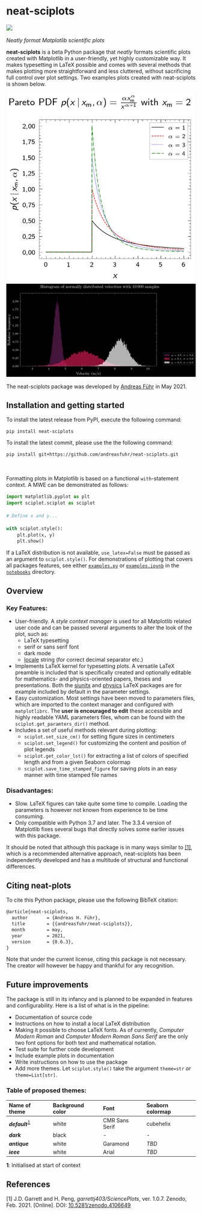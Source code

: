 # neat-sciplots
[<img src='https://img.shields.io/pypi/v/neat-sciplots/0.6.3'>](https://pypi.org/project/neat-sciplots/)

*Neatly format Matplotlib scientific plots*

**neat-sciplots** is a beta Python package that *neatly* formats scientific plots created with Matplotlib in a 
user-friendly, yet highly customizable way.
It makes typesetting in LaTeX possible and comes with several methods that makes plotting more 
straightforward and less cluttered, without sacrificing full control over plot settings.
Two examples plots created with neat-sciplots is shown below.

<img src="example_plots/Line_plot_2021-05-15T22.57.png" alt="example_plot" width="500"/>
<img src="example_plots/Histogram_plot_2021-05-15T22.57.png" alt="example_plot" width="800"/>

The neat-sciplots package was developed by [Andreas Führ](https://www.linkedin.com/in/fuhrandreas/) in May 2021.

## Installation and getting started
To install the latest release from PyPI, execute the following command:
```
pip install neat-sciplots
```
To install the latest commit, please use the the following command:
```
pip install git+https://github.com/andreasfuhr/neat-sciplots.git
```

<br/><br/>
Formatting plots in Matplotlib is based on a functional `with`-statement context. A MWE can be demonstrated as follows:
```python
import matplotlib.pyplot as plt
import sciplot.sciplot as sciplot

# Define x and y...

with sciplot.style():
    plt.plot(x, y)
    plt.show()
```
If a LaTeX distribution is not available, `use_latex=False` must be passed as an argument to `sciplot.style()`.
For demonstrations of plotting that covers all packages features, see either [`examples.py`](notebooks/examples.py) 
or [`examples.ipynb`](./notebooks/examples.ipynb) in the [`notebooks`](./notebooks) directory.

## Overview

### Key Features:
* User-friendly. A *style context manager* is used for all Matplotlib related user code and can be passed several 
arguments to alter the look of the plot, such as:
    * LaTeX typesetting
    * serif or sans serif font
    * dark mode
    * [locale](https://docs.oracle.com/cd/E23824_01/html/E26033/glset.html) string (for correct decimal 
    separator etc.)
* Implements LaTeX kernel for typesetting plots. A versatile LaTeX preamble is included that is specifically 
created and optionally editable for mathematics- and physics-oriented papers, theses and presentations. Both the 
[siunitx](https://ctan.org/pkg/siunitx) and [physics](https://www.ctan.org/pkg/physics) LaTeX packages are for example
included by default in the parameter settings.
* Easy customization. Most settings have been moved to parameters files, which are imported to the context manager and 
configured with `matplotlibrc`. The **user is encouraged to edit** these accessible and highly readable YAML parameters
files, whom can be found with the `sciplot.get_paramters_dir()` method.
* Includes a set of useful methods relevant during plotting:
    * `sciplot.set_size_cm()` for setting figure sizes in centimeters
    * `sciplot.set_legend()` for customizing the content and position of plot legends
    * `sciplot.get_color_lst()` for extracting a list of colors of specified length and from a given Seaborn colormap
    * `sciplot.save_time_stamped_figure` for saving plots in an easy manner with time stamped file names


### Disadvantages:
* Slow. LaTeX figures can take quite some time to compile. Loading the parameters is however not known from experience
to be time consuming.
* Only compatible with Python 3.7 and later. The 3.3.4 version of Matplotlib fixes several bugs that directly solves 
some earlier issues with this package. 


It should be noted that although this package is in many ways similar to [[1]](#1), which is a recommended 
alternative approach, neat-sciplots has been independently developed and has a multitude of structural and functional 
differences.


## Citing neat-plots

To cite this Python package, please use the following BibTeX citation:

```
@article{neat-sciplots,
  author       = {Andreas H. Führ},
  title        = {{andreasfuhr/neat-sciplots}},
  month        = may,
  year         = 2021,
  version      = {0.6.3},
}
```
Note that under the current license, citing this package is not necessary. The creator will however be happy and 
thankful for any recognition.


## Future improvements

The package is still in its infancy and is planned to be expanded in features and configurability. Here is a list of 
what is in the pipeline:
* Documentation of source code
* Instructions on how to install a local LaTeX distribution
* Making it possible to choose LaTeX fonts. As of currently, *Computer Modern Roman* and *Computer Modern Roman Sans 
Serif* are the only two font options for both text and mathematical notation.
* Test suite for further code development
* Include example plots in documentation
* Write instructions on how to use the package
* Add more themes. Let `sciplot.style()` take the argument `theme=str` *or* `theme=List[str]`.

### Table of proposed themes:

Name of theme                            | Background color | Font           | Seaborn colormap
:--------------------------------------- | :--------------- | :------------- | :---------------
***default***<sup id="a1">[1](#f1)</sup> | white            | CMR Sans Serif | cubehelix
***dark***                               | black            | -              | -               
***antique***                            | white            | Garamond       | *TBD*
***ieee***                               | white            | Arial          | *TBD*

<b id="f1">1</b>: Initialised at start of context
## References
<a id="1">[1]</a>
J.D. Garrett and H. Peng,
*garrettj403/SciencePlots*,
ver. 1.0.7.
Zenodo,
Feb. 2021.
\[Online].
DOI: [10.5281/zenodo.4106649](http://doi.org/10.5281/zenodo.4106649)

